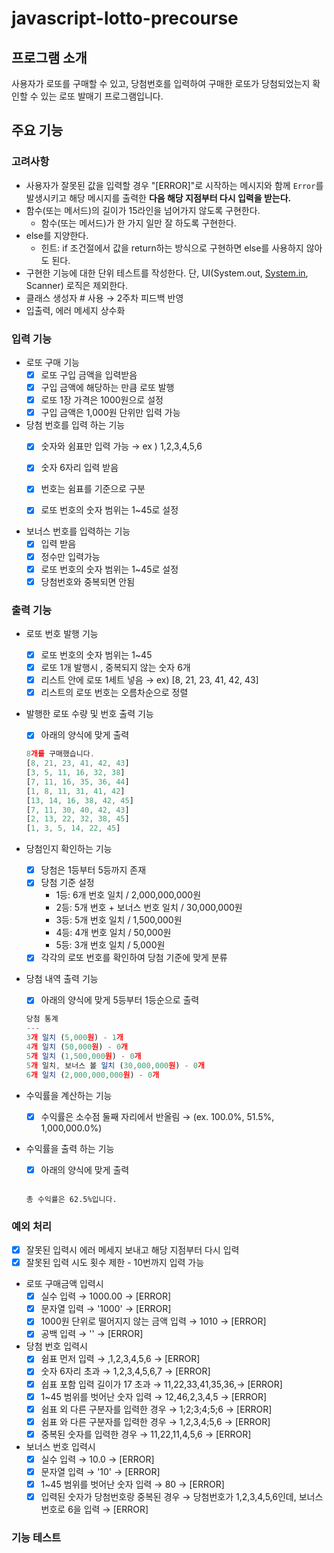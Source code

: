 # javascript-lotto-precourse

## 프로그램 소개

사용자가 로또를 구매할 수 있고, 당첨번호를 입력하여 구매한 로또가 당첨되었는지 확인할 수 있는 로또 발매기 프로그램입니다.

## 주요 기능

### 고려사항

- 사용자가 잘못된 값을 입력할 경우 "[ERROR]"로 시작하는 메시지와 함께 `Error`를 발생시키고 해당 메시지를 출력한 **다음 해당 지점부터 다시 입력을 받는다.**
- 함수(또는 메서드)의 길이가 15라인을 넘어가지 않도록 구현한다.
    - 함수(또는 메서드)가 한 가지 일만 잘 하도록 구현한다.
- else를 지양한다.
    - 힌트: if 조건절에서 값을 return하는 방식으로 구현하면 else를 사용하지 않아도 된다.
- 구현한 기능에 대한 단위 테스트를 작성한다. 단, UI(System.out, [System.in](http://system.in/), Scanner) 로직은 제외한다.
- 클래스 생성자 # 사용 → 2주차 피드백 반영
- 입출력, 에러 메세지 상수화 

### 입력 기능

- 로또 구매 기능
    - [x] 로또 구입 금액을 입력받음
    - [x] 구입 금액에 해당하는 만큼 로또 발행
    - [x] 로또 1장 가격은 1000원으로 설정
    - [x] 구입 금액은 1,000원 단위만 입력 가능 

- 당첨 번호를 입력 하는 기능
    - [x] 숫자와 쉼표만 입력 가능 → ex ) 1,2,3,4,5,6
    - [x] 숫자 6자리 입력 받음
    - [x] 번호는 쉼표를 기준으로 구분
    - [x] 로또 번호의 숫자 범위는 1~45로 설정

        
- 보너스 번호를 입력하는 기능
    - [x] 입력 받음
    - [x] 정수만 입력가능
    - [x] 로또 번호의 숫자 범위는 1~45로 설정
    - [x] 당첨번호와 중복되면 안됨

### 출력 기능

- 로또 번호 발행 기능
    - [x] 로또 번호의 숫자 범위는 1~45
    - [x]  로또 1개 발행시 , 중복되지 않는 숫자 6개
    - [x] 리스트 안에 로또 1세트 넣음 → ex) [8, 21, 23, 41, 42, 43] 
    - [x] 리스트의 로또 번호는 오름차순으로 정렬
    
- 발행한 로또 수량 및 번호 출력 기능
    - [x] 아래의 양식에 맞게 출력
    ```jsx
    8개를 구매했습니다.
    [8, 21, 23, 41, 42, 43] 
    [3, 5, 11, 16, 32, 38] 
    [7, 11, 16, 35, 36, 44] 
    [1, 8, 11, 31, 41, 42] 
    [13, 14, 16, 38, 42, 45] 
    [7, 11, 30, 40, 42, 43] 
    [2, 13, 22, 32, 38, 45] 
    [1, 3, 5, 14, 22, 45]
    ```
    

- 당첨인지 확인하는 기능
    - [x] 당첨은 1등부터 5등까지 존재
    - [x] 당첨 기준 설정
        - 1등: 6개 번호 일치 / 2,000,000,000원
        - 2등: 5개 번호 + 보너스 번호 일치 / 30,000,000원
        - 3등: 5개 번호 일치 / 1,500,000원
        - 4등: 4개 번호 일치 / 50,000원
        - 5등: 3개 번호 일치 / 5,000원
    - [x] 각각의 로또 번호를 확인하여 당첨 기준에 맞게 분류 
        
- 당첨 내역 출력 기능
    - [x] 아래의 양식에 맞게 5등부터 1등순으로 출력
    
    ```jsx
    당첨 통계
    ---
    3개 일치 (5,000원) - 1개
    4개 일치 (50,000원) - 0개
    5개 일치 (1,500,000원) - 0개
    5개 일치, 보너스 볼 일치 (30,000,000원) - 0개
    6개 일치 (2,000,000,000원) - 0개
    ```
    
- 수익률을 계산하는 기능
    - [x] 수익률은 소수점 둘째 자리에서 반올림 → (ex. 100.0%, 51.5%, 1,000,000.0%)

- 수익률을 출력 하는 기능
    - [x] 아래의 양식에 맞게 출력
    ```
    
    총 수익률은 62.5%입니다.
    ```

### 예외 처리
- [x] 잘못된 입력시 에러 메세지 보내고 해당 지점부터 다시 입력
- [x] 잘못된 입력 시도 횟수 제한 - 10번까지 입력 가능 

- 로또 구매금액 입력시
    - [x] 실수 입력 → 1000.00 → [ERROR]
    - [x] 문자열 입력 → '1000' → [ERROR]
    - [x] 1000원 단위로 떨어지지 않는 금액 입력 → 1010 → [ERROR]
    - [x] 공백 입력 → '' → [ERROR]
    
- 당첨 번호 입력시 
    - [x] 쉼표 먼저 입력 → ,1,2,3,4,5,6 → [ERROR]
    - [x] 숫자 6자리 초과 → 1,2,3,4,5,6,7 → [ERROR]
    - [x] 쉽표 포함 입력 길이가 17 초과 → 11,22,33,41,35,36,→ [ERROR]
    - [x] 1~45 범위를 벗어난 숫자 입력 → 12,46,2,3,4,5 → [ERROR]
    - [x] 쉼표 외 다른 구분자를 입력한 경우 → 1;2;3;4;5;6 → [ERROR]
    - [x] 쉼표 와 다른 구분자를 입력한 경우 → 1,2,3,4;5,6 → [ERROR]
    - [x] 중복된 숫자를 입력한 경우 → 11,22,11,4,5,6 → [ERROR]

- 보너스 번호 입력시
    - [x] 실수 입력 → 10.0 → [ERROR]
    - [x] 문자열 입력 → '10' → [ERROR]
    - [x] 1~45 범위를 벗어난 숫자 입력 → 80 → [ERROR]
    - [x] 입력된 숫자가 당첨번호랑 중복된 경우 → 당첨번호가 1,2,3,4,5,6인데, 보너스번호로 6을 입력 → [ERROR]

### 기능 테스트 

